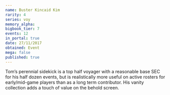 ```yaml
---
name: Buster Kincaid Kim
rarity: 4
series: voy
memory_alpha:
bigbook_tier: 7
events: 12
in_portal: true
date: 27/11/2017
obtained: Event
mega: false
published: true
---
```


Tom’s perennial sidekick is a top half voyager with a reasonable base SEC for his half dozen events, but is realistically more useful on active rosters for early/mid-game players than as a long term contributor. His vanity collection adds a touch of value on the behold screen.
